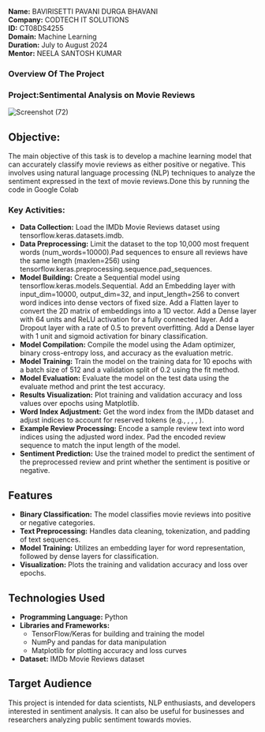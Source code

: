 **Name:** BAVIRISETTI PAVANI DURGA BHAVANI  
**Company:** CODTECH IT SOLUTIONS  
**ID:** CT08DS4255  
**Domain:** Machine Learning  
**Duration:** July to August 2024  
**Mentor:** NEELA SANTOSH KUMAR  

### Overview Of The Project
### Project:Sentimental Analysis on Movie Reviews 
![Screenshot (72)](https://github.com/user-attachments/assets/61998f88-a4d5-4f15-90ab-c9570409418b)

## Objective:
The main objective of this task is to develop a machine learning model that can accurately classify movie reviews as either positive or negative. This involves using natural language processing (NLP) techniques to analyze the sentiment expressed in the text of movie reviews.Done this by running the code in Google Colab

### Key Activities:
- **Data Collection:** Load the IMDb Movie Reviews dataset using tensorflow.keras.datasets.imdb.
- **Data Preprocessing:** Limit the dataset to the top 10,000 most frequent words (num_words=10000).Pad sequences to ensure all reviews have the same length (maxlen=256) using tensorflow.keras.preprocessing.sequence.pad_sequences.
- **Model Building:** Create a Sequential model using tensorflow.keras.models.Sequential.
Add an Embedding layer with input_dim=10000, output_dim=32, and input_length=256 to convert word indices into dense vectors of fixed size.
Add a Flatten layer to convert the 2D matrix of embeddings into a 1D vector.
Add a Dense layer with 64 units and ReLU activation for a fully connected layer.
Add a Dropout layer with a rate of 0.5 to prevent overfitting.
Add a Dense layer with 1 unit and sigmoid activation for binary classification.
- **Model Compilation:** Compile the model using the Adam optimizer, binary cross-entropy loss, and accuracy as the evaluation metric.
- **Model Training:** Train the model on the training data for 10 epochs with a batch size of 512 and a validation split of 0.2 using the fit method.
- **Model Evaluation:** Evaluate the model on the test data using the evaluate method and print the test accuracy.
- **Results Visualization:** Plot training and validation accuracy and loss values over epochs using Matplotlib.
- **Word Index Adjustment:** Get the word index from the IMDb dataset and adjust indices to account for reserved tokens (e.g., <PAD>, <START>, <UNK>, <UNUSED>).
- **Example Review Processing:** Encode a sample review text into word indices using the adjusted word index.
Pad the encoded review sequence to match the input length of the model.
- **Sentiment Prediction:** Use the trained model to predict the sentiment of the preprocessed review and print whether the sentiment is positive or negative.
## Features
- **Binary Classification:** The model classifies movie reviews into positive or negative categories.
- **Text Preprocessing:** Handles data cleaning, tokenization, and padding of text sequences.
- **Model Training:** Utilizes an embedding layer for word representation, followed by dense layers for classification.
- **Visualization:** Plots the training and validation accuracy and loss over epochs.

## Technologies Used
- **Programming Language:** Python
- **Libraries and Frameworks:**
  - TensorFlow/Keras for building and training the model
  - NumPy and pandas for data manipulation
  - Matplotlib for plotting accuracy and loss curves
- **Dataset:** IMDb Movie Reviews dataset

## Target Audience
This project is intended for data scientists, NLP enthusiasts, and developers interested in sentiment analysis. It can also be useful for businesses and researchers analyzing public sentiment towards movies.



